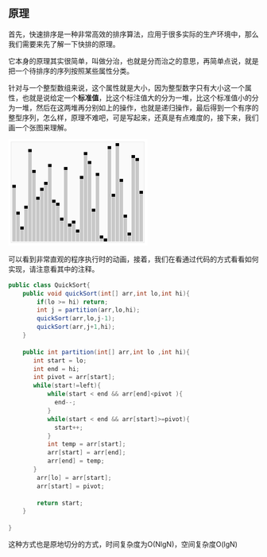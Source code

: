 ## 原理
首先，快速排序是一种非常高效的排序算法，应用于很多实际的生产环境中，那么我们需要来先了解一下快排的原理。

它本身的原理其实很简单，叫做分治，也就是分而治之的意思，再简单点说，就是把一个待排序的序列按照某些属性分类。

针对与一个整型数组来说，这个属性就是大小，因为整型数字只有大小这一个属性，也就是说给定一个**标准值**，比这个标注值大的分为一堆，比这个标准值小的分为一堆，然后在这两堆再分别如上的操作，也就是递归操作，最后得到一个有序的整型序列，怎么样，原理不难吧，可是写起来，还真是有点难度的，接下来，我们画一个张图来理解。

![quicksort](./image/sorting_quicksort_anim.gif)


可以看到非常直观的程序执行时的动画，接着，我们在看通过代码的方式看看如何实现，请注意看其中的注释。

```java
public class QuickSort{
    public void quickSort(int[] arr,int lo,int hi){
        if(lo >= hi) return;
        int j = partition(arr,lo,hi);
        quickSort(arr,lo,j-1);
        quickSort(arr,j+1,hi);
    }

    public int partition(int[] arr,int lo ,int hi){
       int start = lo;
       int end = hi;
       int pivot = arr[start];
       while(start!=left){
           while(start < end && arr[end]<pivot ){
             end--;
           }
           while(start < end && arr[start]>=pivot){
             start++;
           }
           int temp = arr[start];
           arr[start] = arr[end];
           arr[end] = temp;
       }
        arr[lo] = arr[start];
        arr[start] = pivot;
       
        return start;
    }

}
```
这种方式也是原地切分的方式，时间复杂度为O(NlgN)，空间复杂度O(lgN)